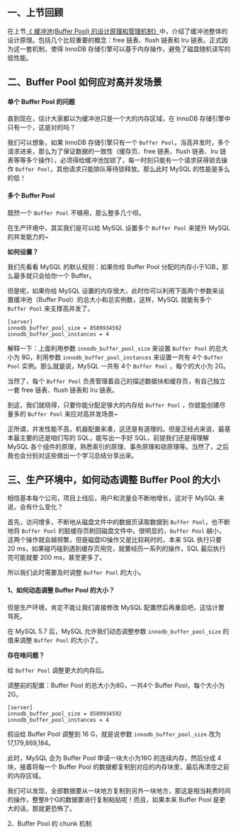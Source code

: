 ## 一、上节回顾

在上节[《 缓冲池(Buffer Pool) 的设计原理和管理机制》](https://blog.csdn.net/Howinfun/article/details/104380418)中，介绍了缓冲池整体的设计原理。包括几个比较重要的概念：free 链表、flush 链表和 lru 链表。正式因为这一套机制，使得 InnoDB 存储引擎可以基于内存操作，避免了磁盘随机读写的低性能。



## 二、Buffer Pool 如何应对高并发场景

#### 单个 Buffer Pool 的问题

直到现在，估计大家都以为缓冲池只是一个大的内存区域，在 InnoDB 存储引擎中只有一个，这是对的吗？

我们可以想象，如果 InnoDB 存储引擎只有一个 `Buffer Pool`，当高并发时，多个请求进来，那么为了保证数据的一致性（缓存页、free 链表、flush 链表、lru 链表等等多个操作），必须得给缓冲池加锁了，每一时刻只能有一个请求获得锁去操作 `Buffer Pool`，其他请求只能排队等待锁释放。那么此时 MySQL 的性能是多么的低！

#### 多个 Buffer Pool

既然一个 `Buffer Pool` 不够用，那么整多几个呗。

在生产环境中，其实我们是可以给 MySQL 设置多个 `Buffer Pool` 来提升 MySQL 的并发能力的~

**如何设置？**

我们先看看 MySQL 的默认规则：如果你给 Buffer Pool 分配的内存小于1GB，那么最多就只会给你一个 Buffer。

但是呢，如果你给 MySQL 设置的内存很大，此时你可以利用下面两个参数来设置缓冲池（Buffer Pool）的总大小和总实例数，这样，MySQL 就能有多个 `Buffer Pool` 来支撑高并发了。

```
[server] 
innodb_buffer_pool_size = 8589934592 
innodb_buffer_pool_instances = 4
```

解释一下：上面利用参数 `innodb_buffer_pool_size`  来设置 `Buffer Pool`  的总大小为 8G，利用参数 `innodb_buffer_pool_instances`  来设置一共有 4个 `Buffer Pool`  实例。那么就是说，MySQL 一共有 4个 `Buffer Pool` ，每个的大小为 2G。

当然了，每个 `Buffer Pool` 负责管理着自己的描述数据块和缓存页，有自己独立一套 free 链表、flush 链表和 lru 链表。

到这，我们就晓得，只要你能分配足够大的内存给 `Buffer Pool` ，你就能创建尽量多的 `Buffer Pool` 来应对高并发场景~

正所谓，并发性能不高，机器配置来凑，这还是有道理的。但是正经点来说，最基本最主要的还是咱们写的 SQL，能写出一手好 SQL，前提我们还是得理解 MySQL 各个组件的原理，熟悉索引的原理、事务原理和锁原理等。当然了，之后我也会分别对这些做出一个学习总结分享出来。



## 三、生产环境中，如何动态调整 Buffer Pool 的大小

相信基本每个公司，项目上线后，用户和流量会不断地增长，这对于 MySQL 来说，会有什么变化？

首先，访问增多，不断地从磁盘文件中的数据页读取数据到 `Buffer Pool`，也不断地将 `Buffer Pool` 的脏缓存页刷回磁盘文件中。很明显的，`Buffer Pool` 越小，这两个操作就会越频繁，但是磁盘IO操作又是比较耗时的，本来 SQL 执行只要 20 ms，如果碰巧碰到遇到缓存页用完，就要经历一系列的操作，SQL 最后执行完可能就要 200 ms，甚至更多了。

所以我们此时需要及时调整 `Buffer Pool`  的大小。

#### 1、如何动态调整 Buffer Pool 的大小？

但是生产环境，肯定不能让我们直接修改 MySQL 配置然后再重启吧，这估计要骂死。

在 MySQL 5.7 后，MySQL 允许我们动态调整参数 `innodb_buffer_pool_size` 的值来调整 `Buffer Pool` 的大小了。

**存在啥问题？**

给 `Buffer Pool` 调整更大的内存后。

调整前的配置：Buffer Pool 的总大小为8G，一共4个 Buffer Pool，每个大小为 2G。

```
[server] 
innodb_buffer_pool_size = 8589934592 
innodb_buffer_pool_instances = 4
```

假设给 Buffer Pool 调整到 16 G，就是说参数 `innodb_buffer_pool_size` 改为 17,179,869,184。

此时，MySQL 会为 Buffer Pool 申请一块大小为16G 的连续内存，然后分成 4块，接着将每一个 Buffer Pool 的数据都复制到对应的内存块里，最后再清空之前的内存区域。

我们可以发现，全部数据要从一块地方复制到另外一块地方，那这是相当耗费时间的操作，整整8个G的数据要进行复制粘贴呢！而且，如果本来 Buffer Pool 是更大的话，那就更恐怖了。



2、Buffer Pool 的 chunk 机制
